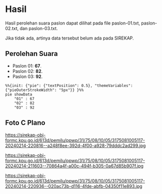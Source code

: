# Hasil

Hasil perolehan suara paslon dapat dilihat pada file paslon-01.txt, paslon-02.txt, dan paslon-03.txt.

Jika tidak ada, artinya data tersebut belum ada pada SIREKAP.

## Perolehan Suara

 * Paslon 01: **67**.
 * Paslon 02: **82**.
 * Paslon 03: **92**.

```mermaid
%%{init: {"pie": {"textPosition": 0.5}, "themeVariables": {"pieOuterStrokeWidth": "5px"}} }%%
pie showData
    "01" : 67
    "02" : 82
    "03" : 92
```
## Foto C Plano

https://sirekap-obj-formc.kpu.go.id/613d/pemilu/ppwp/31/75/08/10/05/3175081005117-20240214-220816--a248f8ee-392d-4f00-a928-79dddc2ad299.jpg

https://sirekap-obj-formc.kpu.go.id/613d/pemilu/ppwp/31/75/08/10/05/3175081005117-20240214-211603--70864a4f-a00c-494f-b305-0a67d85b907f.jpg

https://sirekap-obj-formc.kpu.go.id/613d/pemilu/ppwp/31/75/08/10/05/3175081005117-20240214-220936--020ac73b-d116-4fde-abfb-04350f11e893.jpg
